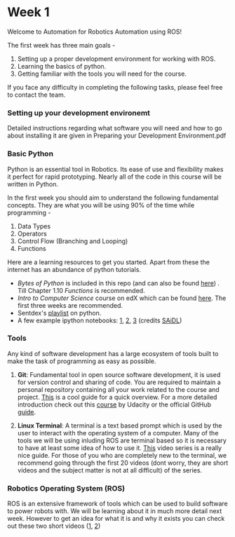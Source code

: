 # Week 1

Welcome to Automation for Robotics Automation using ROS!

The first week has three main goals -
1) Setting up a proper development environment for working with ROS. 
2) Learning the basics of python. 
3) Getting familiar with the tools you will need for the course. 

If you face any difficulty in completing the following tasks, please feel free to contact the team.

### Setting up your development environemt
Detailed instructions regarding what software you will need and how to go about installing it are given in Preparing your Development Environment.pdf

### Basic Python
Python is an essential tool in Robotics. Its ease of use and flexibility makes it perfect for rapid prototyping. Nearly all of the code in this course will be written in Python.

In the first week you should aim to understand the following fundamental concepts. They are what you will be using 90% of the time while programming  -
1. Data Types
2. Operators
3. Control Flow (Branching and Looping)
4. Functions

Here are a learning resources to get you started. Apart from these the internet has an abundance of python tutorials.

- *Bytes of Python* is included in this repo (and can also be found [here](https://python.swaroopch.com/)) . Till Chapter 1.10 *Functions* is recommended.
- *Intro to Computer Science* course on edX which can be found [here](https://www.edx.org/course/cs50s-introduction-to-computer-science). The first three weeks are recommended.
- Sentdex's [playlist](https://www.youtube.com/watch?v=eXBD2bB9-RA&list=PLQVvvaa0QuDeAams7fkdcwOGBpGdHpXln) on python.
- A few example ipython notebooks: [1](https://github.com/SforAiDl/Deep-Learning-TIP/blob/master/Week_1/lesson1_part_1.ipynb), [2](https://github.com/SforAiDl/Deep-Learning-TIP/blob/master/Week_1/lesson1_part_2.ipynb), [3](https://github.com/SforAiDl/Deep-Learning-TIP/blob/master/Week_1/Lesson_2_numpy.ipynb) (credits [SAiDL](https://github.com/SforAiDl/)) 


### Tools
Any kind of software development has a large ecosystem of tools built to make the task of programming as easy as possible. 

1. **Git**: Fundamental tool in open source software development, it is used for version control and sharing of code. You are required to maintain a personal repository containing all your work related to the course and project. [This](https://rogerdudler.github.io/git-guide/) is a cool guide for a quick overview. For a more detailed introduction check out this [course](https://www.udacity.com/course/version-control-with-git--ud123) by Udacity or the official GitHub [guide](https://guides.github.com/introduction/git-handbook/).

2. **Linux Terminal**: A terminal is a text based prompt which is used by the user to interact with the operating system of a computer. Many of the tools we will be using inluding ROS are terminal based so it is necessary to have at least some idea of how to use it. [This](https://www.youtube.com/playlist?list=PLS1QulWo1RIb9WVQGJ_vh-RQusbZgO_As) video series is a really nice guide. For those of you who are completely new to the terminal, we recommend going through the first 20 videos (dont worry, they are short videos and the subject matter is not at all difficult) of the series. 


### Robotics Operating System (ROS)
ROS is an extensive framework of  tools which can be used to build software to power robots with. We will be learning about it in much more detail next week. However to get an idea for what it is and why it exists you can check out these two short videos ([1](https://www.youtube.com/watch?v=UL1_Ue4rUWs), [2](https://www.youtube.com/watch?v=Qkm8VtdOds4))
